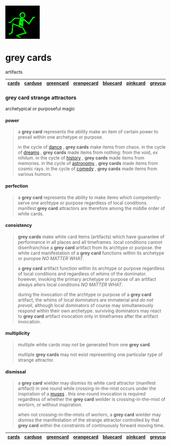 ![dancer](assets/dancer.gif)

# grey cards

artifacts

|  [cards](cards.md)  |  [carduse](carduse.md)  |  [greencard](greencard.md)  |  [orangecard](orangecard.md)  |  [bluecard](bluecard.md)  |  [pinkcard](pinkcard.md)  |  [greycard](greycard.md)  |  [mintcard](mintcard.md)  |  [goldcard](goldcard.md)  |  [yellowcard](yellowcard.md)  | 
| ------------------- | ----------------------- | --------------------------- | ----------------------------- | ------------------------- | ------------------------- | ------------------------- | ------------------------- | ------------------------- | ----------------------------- | 

### grey card strange attractors

archetypical or purposeful magic

#### 

#### power
>
>  a **grey card** represents the ability make an item of certain power to prevail within one archetype or purpose. 
>
>  in the cycle of  [dance](dance.md) , **grey cards** make items from chaos. in the cycle of  [dreams](dreams.md) , **grey cards** made items from nothing: from the void, *ex nihilum*. in the cycle of  [history](history.md) , **grey cards** made items from memories. in the cycle of  [astronomy](astronomy.md) , **grey cards** made items from cosmic rays. in the cycle of  [comedy](comedy.md) , **grey cards** made items from various humors.

#### 

#### perfection
>
>  a **grey card** represents the ability to make items which competently-serve one archtype or purpose regardless of local conditions. manifest **grey card** attractors are therefore among the middle order of white cards.

#### 

#### consistency
>
>  **grey cards** make white card items (artifacts) which have guarantee of performance in all places and all timeframes. local conditions cannot disenfranchise a **grey card** artifact from its archtype or purpose. the white card manifestation of a **grey card** functions within its archetype or puropse *NO MATTER WHAT*. 
>
>  a **grey card** artifact function within its archtype or purpose regardless of local conditions and regardless of whims of the dominator. however, invoking the primary archetype or purpose of an artifact always alters local conditions *NO MATTER WHAT*.
>
>  during the invocation of the archtype or purpose of a **grey card** artifact, the whims of local dominators are immaterial and *do not prevail*, although local dominators of course may simultaneously respond within their own archetype. surviving dominators may react to **grey card** artifact invocation only in timeframes after the artifact invocation.

#### 

#### multiplicity
>
>  multiple white cards may not be generated from one **grey card**.
>
>  multiple **grey cards** may not exist representing one particular type of strange attractor. 

#### 

#### dismissal
>
>  a **grey card** wielder may dismiss its white card attractor (manifest artifact) in one round while crossing-in-the-mist occurs under the inspiration of a  [muses](muses.md) . this one-round invocation is required regardless of whether the **grey card** weilder is crossing-in-the-mist of worlorn, or without inspiration.
>
>  when not crossing-in-the-mists of worlorn, a **grey card** wielder may dismiss the manifestation of the strange attractor controlled by that **grey card** within the constraints of continuously forward moving time.

|  [cards](cards.md)  |  [carduse](carduse.md)  |  [greencard](greencard.md)  |  [orangecard](orangecard.md)  |  [bluecard](bluecard.md)  |  [pinkcard](pinkcard.md)  |  [greycard](greycard.md)  |  [mintcard](mintcard.md)  |  [goldcard](goldcard.md)  |  [yellowcard](yellowcard.md)  | 
| ------------------- | ----------------------- | --------------------------- | ----------------------------- | ------------------------- | ------------------------- | ------------------------- | ------------------------- | ------------------------- | ----------------------------- | 

 